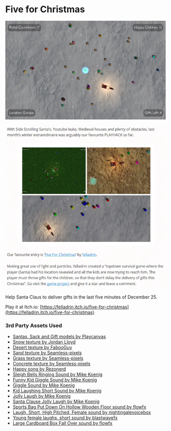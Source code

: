 # Five for Christmas

[![Five for Christmas](five-for-christmas-1.webp)](five-for-christmas-1.webp)

[![Five for Christmas](five-for-christmas-2.webp)](five-for-christmas-2.webp)

Help Santa Claus to deliver gifts in the last five minutes of December 25.

Play it at Itch.io: [https://felladrin.itch.io/five-for-christmas](https://felladrin.itch.io/five-for-christmas)

### 3rd Party Assets Used

* [Santas, Sack and Gift models by Playcanvas](http://playcanvas.com/)
* [Snow texture by Jordan Lloyd](https://www.flickr.com/photos/jordanlloyd/5342725359/)
* [Desert texture by FabooGuy](http://fabooguy.deviantart.com/art/Desert-Ground-Texture-Tileable-2048x2048-467491713)
* [Sand texture by Seamless-pixels](http://seamless-pixels.blogspot.co.uk/2014/07/sand-3-beach-soil-ground-shore-desert.html)
* [Grass texture by Seamless-pixels](http://seamless-pixels.blogspot.co.uk/2014/07/grass-4-seamless-turf-lawn-green-ground.html)
* [Concrete texture by Seamless-pixels](http://seamless-pixels.blogspot.co.uk/2014/07/concrete-dirt-ground-floor-walkway_13.html)
* [Happy song by Rezonerd](https://soundcloud.com/rezoner/happy-2012)
* [Sleigh Bells Ringing Sound by Mike Koenig](http://soundbible.com/1256-Sleigh-Bells-Ringing.html)
* [Funny Kid Giggle Sound by Mike Koenig](http://soundbible.com/1114-Funny-Kid-Giggle.html)
* [Giggle Sound by Mike Koenig](http://soundbible.com/791-Giggle.html)
* [Kid Laughing Short Sound by Mike Koenig](http://soundbible.com/1119-Kid-Laughing-Short.html)
* [Jolly Laugh by Mike Koenig](http://soundbible.com/1257-Jolly-Laugh.html)
* [Santa Clause Jolly Laugh by Mike Koenig](http://soundbible.com/1255-Santa-Clause-Jolly-Laugh.html)
* [Sports Bag Put Down On Hollow Wooden Floor sound by flowfx](http://www.freesfx.co.uk)
* [Laugh, Short, High Pitched, Female sound by nightingalevoicebox](http://www.freesfx.co.uk)
* [Young female laughs, short sound by blastwavefx](http://www.freesfx.co.uk)
* [Large Cardboard Box Fall Over sound by flowfx](http://www.freesfx.co.uk)
